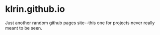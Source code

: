 # klrin.github.io
Just another random github pages site--this one for projects never really meant to be seen.

